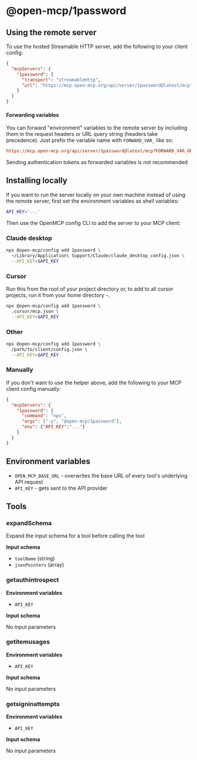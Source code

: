 # @open-mcp/1password

## Using the remote server

To use the hosted Streamable HTTP server, add the following to your client config:

```json
{
  "mcpServers": {
    "1password": {
      "transport": "streamableHttp",
      "url": "https://mcp.open-mcp.org/api/server/1password@latest/mcp"
    }
  }
}
```

#### Forwarding variables

You can forward "environment" variables to the remote server by including them in the request headers or URL query string (headers take precedence). Just prefix the variable name with `FORWARD_VAR_` like so:

```ini
https://mcp.open-mcp.org/api/server/1password@latest/mcp?FORWARD_VAR_OPEN_MCP_BASE_URL=https%3A%2F%2Fapi.example.com
```

<Callout title="Security" type="warn">
  Sending authentication tokens as forwarded variables is not recommended
</Callout>

## Installing locally

If you want to run the server locally on your own machine instead of using the remote server, first set the environment variables as shell variables:

```bash
API_KEY='...'
```

Then use the OpenMCP config CLI to add the server to your MCP client:

### Claude desktop

```bash
npx @open-mcp/config add 1password \
  ~/Library/Application\ Support/Claude/claude_desktop_config.json \
  --API_KEY=$API_KEY
```

### Cursor

Run this from the root of your project directory or, to add to all cursor projects, run it from your home directory `~`.

```bash
npx @open-mcp/config add 1password \
  .cursor/mcp.json \
  --API_KEY=$API_KEY
```

### Other

```bash
npx @open-mcp/config add 1password \
  /path/to/client/config.json \
  --API_KEY=$API_KEY
```

### Manually

If you don't want to use the helper above, add the following to your MCP client config manually:

```json
{
  "mcpServers": {
    "1password": {
      "command": "npx",
      "args": ["-y", "@open-mcp/1password"],
      "env": {"API_KEY":"..."}
    }
  }
}
```

## Environment variables

- `OPEN_MCP_BASE_URL` - overwrites the base URL of every tool's underlying API request
- `API_KEY` - gets sent to the API provider

## Tools

### expandSchema

Expand the input schema for a tool before calling the tool

**Input schema**

- `toolName` (string)
- `jsonPointers` (array)

### getauthintrospect

**Environment variables**

- `API_KEY`

**Input schema**

No input parameters

### getitemusages

**Environment variables**

- `API_KEY`

**Input schema**

No input parameters

### getsigninattempts

**Environment variables**

- `API_KEY`

**Input schema**

No input parameters
